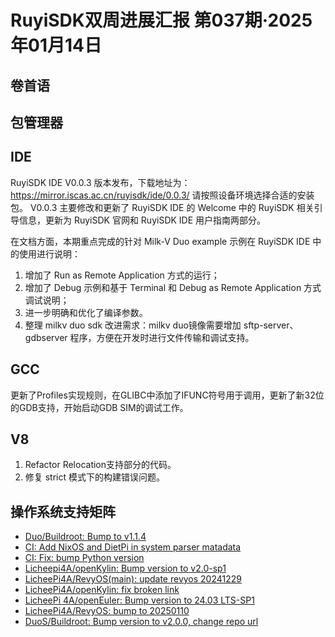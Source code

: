 # RuyiSDK双周进展汇报  第037期·2025年01月14日

## 卷首语

## 包管理器

## IDE
RuyiSDK IDE V0.0.3 版本发布，下载地址为：https://mirror.iscas.ac.cn/ruyisdk/ide/0.0.3/ 请按照设备环境选择合适的安装包。
V0.0.3 主要修改和更新了 RuyiSDK IDE 的 Welcome 中的 RuyiSDK 相关引导信息，更新为 RuyiSDK 官网和 RuyiSDK IDE 用户指南两部分。

在文档方面，本期重点完成的针对 Milk-V Duo example 示例在 RuyiSDK IDE 中的使用进行说明：
1. 增加了 Run as Remote Application 方式的运行；
2. 增加了 Debug 示例和基于 Terminal 和 Debug as Remote Application 方式调试说明；
3. 进一步明确和优化了编译参数。
4. 整理 milkv duo sdk 改进需求：milkv duo镜像需要增加 sftp-server、gdbserver 程序，方便在开发时进行文件传输和调试支持。

## GCC
更新了Profiles实现规则，在GLIBC中添加了IFUNC符号用于调用，更新了新32位的GDB支持，开始启动GDB SIM的调试工作。

## V8
1. Refactor Relocation支持部分的代码。
2. 修复 strict 模式下的构建错误问题。

## 操作系统支持矩阵

- [Duo/Buildroot: Bump to v1.1.4](https://github.com/ruyisdk/support-matrix/pull/127)
- [CI: Add NixOS and DietPi in system parser matadata](https://github.com/ruyisdk/support-matrix/pull/128)
- [CI: Fix: bump Python version](https://github.com/ruyisdk/support-matrix/pull/130)
- [Licheepi4A/openKylin: Bump version to v2.0-sp1](https://github.com/ruyisdk/support-matrix/pull/131)
- [LicheePi4A/RevyOS(main): update revyos 20241229](https://github.com/ruyisdk/support-matrix/pull/133)
- [LicheePi4A/openKylin: fix broken link](https://github.com/ruyisdk/support-matrix/pull/135)
- [LicheePi 4A/openEuler: Bump version to 24.03 LTS-SP1](https://github.com/ruyisdk/support-matrix/pull/136)
- [LicheePi4A/RevyOS: bump to 20250110](https://github.com/ruyisdk/support-matrix/pull/137)
- [DuoS/Buildroot: Bump version to v2.0.0, change repo url](https://github.com/ruyisdk/support-matrix/pull/138)
